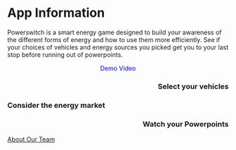 # App Information
<p>
  Powerswitch is a smart energy game designed to build your awareness of the different forms of energy and how to use them more efficiently. See if your choices of vehicles and energy sources you picked get you to your last stop before running out of powerpoints. 
</p>

<p align="center">
  <span style="color:blue"> Demo Video </span> 
</p>

<span>
  <h3 align="right">
    Select your vehicles
  </h3>
</span>

<span>
  <h3 align="left">
    Consider the energy market
  </h3>
</span>

<span>
  <h3 align="right">
    Watch your Powerpoints
  </h3>
</span>

<a href="https://sccapstone.github.io/PowerSwitchCoders/about" title="About Page"> About Our Team </a>
